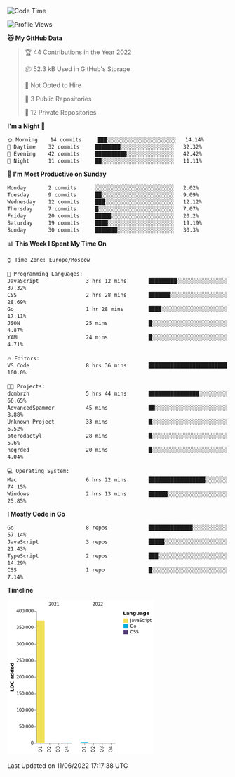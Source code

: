 <!--START_SECTION:waka-->
![Code Time](http://img.shields.io/badge/Code%20Time-330%20hrs%2014%20mins-blue)

![Profile Views](http://img.shields.io/badge/Profile%20Views-0-blue)

**🐱 My GitHub Data** 

> 🏆 44 Contributions in the Year 2022
 > 
> 📦 52.3 kB Used in GitHub's Storage 
 > 
> 🚫 Not Opted to Hire
 > 
> 📜 3 Public Repositories 
 > 
> 🔑 12 Private Repositories  
 > 
**I'm a Night 🦉** 

```text
🌞 Morning    14 commits     ███░░░░░░░░░░░░░░░░░░░░░░   14.14% 
🌆 Daytime    32 commits     ████████░░░░░░░░░░░░░░░░░   32.32% 
🌃 Evening    42 commits     ██████████░░░░░░░░░░░░░░░   42.42% 
🌙 Night      11 commits     ██░░░░░░░░░░░░░░░░░░░░░░░   11.11%

```
📅 **I'm Most Productive on Sunday** 

```text
Monday       2 commits      ░░░░░░░░░░░░░░░░░░░░░░░░░   2.02% 
Tuesday      9 commits      ██░░░░░░░░░░░░░░░░░░░░░░░   9.09% 
Wednesday    12 commits     ███░░░░░░░░░░░░░░░░░░░░░░   12.12% 
Thursday     7 commits      █░░░░░░░░░░░░░░░░░░░░░░░░   7.07% 
Friday       20 commits     █████░░░░░░░░░░░░░░░░░░░░   20.2% 
Saturday     19 commits     ████░░░░░░░░░░░░░░░░░░░░░   19.19% 
Sunday       30 commits     ███████░░░░░░░░░░░░░░░░░░   30.3%

```


📊 **This Week I Spent My Time On** 

```text
⌚︎ Time Zone: Europe/Moscow

💬 Programming Languages: 
JavaScript               3 hrs 12 mins       █████████░░░░░░░░░░░░░░░░   37.32% 
CSS                      2 hrs 28 mins       ███████░░░░░░░░░░░░░░░░░░   28.69% 
Go                       1 hr 28 mins        ████░░░░░░░░░░░░░░░░░░░░░   17.11% 
JSON                     25 mins             █░░░░░░░░░░░░░░░░░░░░░░░░   4.87% 
YAML                     24 mins             █░░░░░░░░░░░░░░░░░░░░░░░░   4.71%

🔥 Editors: 
VS Code                  8 hrs 36 mins       █████████████████████████   100.0%

🐱‍💻 Projects: 
dcmbrzh                  5 hrs 44 mins       ████████████████░░░░░░░░░   66.65% 
AdvancedSpammer          45 mins             ██░░░░░░░░░░░░░░░░░░░░░░░   8.88% 
Unknown Project          33 mins             █░░░░░░░░░░░░░░░░░░░░░░░░   6.52% 
pterodactyl              28 mins             █░░░░░░░░░░░░░░░░░░░░░░░░   5.6% 
negrded                  20 mins             █░░░░░░░░░░░░░░░░░░░░░░░░   4.04%

💻 Operating System: 
Mac                      6 hrs 22 mins       ██████████████████░░░░░░░   74.15% 
Windows                  2 hrs 13 mins       ██████░░░░░░░░░░░░░░░░░░░   25.85%

```

**I Mostly Code in Go** 

```text
Go                       8 repos             ██████████████░░░░░░░░░░░   57.14% 
JavaScript               3 repos             █████░░░░░░░░░░░░░░░░░░░░   21.43% 
TypeScript               2 repos             ███░░░░░░░░░░░░░░░░░░░░░░   14.29% 
CSS                      1 repo              █░░░░░░░░░░░░░░░░░░░░░░░░   7.14%

```


**Timeline**

![Chart not found](https://raw.githubusercontent.com/jeezft/jeezft/main/charts/bar_graph.png) 


 Last Updated on 11/06/2022 17:17:38 UTC
<!--END_SECTION:waka-->
